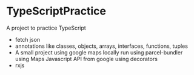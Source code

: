 # TypeScriptPractice
A project to practice TypeScript
- fetch json
- annotations like classes, objects, arrays, interfaces, functions, tuples
- A small project using google maps locally run using parcel-bundler
using Maps Javascript API from google using decorators
- rxjs
